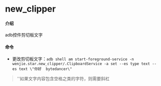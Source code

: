# new_clipper

#### 介绍
adb控件剪切板文字

#### 命令

- 更改剪切板文字：`adb shell am start-foreground-service -n wenjie.star.new_clipper/.ClipboardService -a set --es type text --es text \"你好  bytedancer\"`  
> '\'如果文字内容包含空格之类的字符，则需要斜杠

